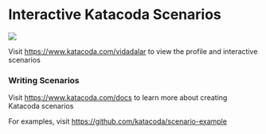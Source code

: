 # Interactive Katacoda Scenarios

[![](http://shields.katacoda.com/katacoda/vidadalar/count.svg)](https://www.katacoda.com/vidadalar "Get your profile on Katacoda.com")

Visit https://www.katacoda.com/vidadalar to view the profile and interactive scenarios

### Writing Scenarios
Visit https://www.katacoda.com/docs to learn more about creating Katacoda scenarios

For examples, visit https://github.com/katacoda/scenario-example
